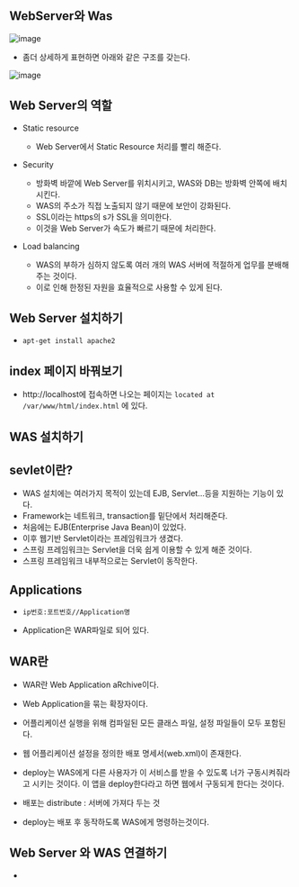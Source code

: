## WebServer와 Was

![image](https://user-images.githubusercontent.com/77392444/114024060-9535e200-98ae-11eb-8c26-f25a3887b00d.jpeg)

- 좀더 상세하게 표현하면 아래와 같은 구조를 갖는다.

![image](https://user-images.githubusercontent.com/77392444/114024458-0b3a4900-98af-11eb-913d-ba43be2a53bd.jpeg)



## Web Server의 역할
- Static resource
  - Web Server에서 Static Resource 처리를 빨리 해준다.

- Security
  - 방화벽 바깥에 Web Server를 위치시키고, WAS와 DB는 방화벽 안쪽에 배치시킨다. 
  - WAS의 주소가 직접 노출되지 않기 때문에 보안이 강화된다. 
  - SSL이라는 https의 s가 SSL을 의미한다. 
  - 이것을 Web Server가 속도가 빠르기 때문에 처리한다. 

- Load balancing
  - WAS의 부하가 심하지 않도록 여러 개의 WAS 서버에 적절하게 업무를 분배해 주는 것이다.
  - 이로 인해 한정된 자원을 효율적으로 사용할 수 있게 된다. 


## Web Server 설치하기

- `apt-get install apache2`


## index 페이지 바꿔보기
- http://localhost에 접속하면 나오는 페이지는 `located at /var/www/html/index.html` 에 있다.


## WAS 설치하기

## sevlet이란?
- WAS 설치에는 여러가지 목적이 있는데 EJB, Servlet...등을 지원하는 기능이 있다.
- Framework는 네트워크, transaction를 밑단에서 처리해준다.
- 처음에는 EJB(Enterprise Java Bean)이 있었다.
- 이후 웹기반 Servlet이라는 프레임워크가 생겼다. 
- 스프링 프레임워크는 Servlet을 더욱 쉽게 이용할 수 있게 해준 것이다. 
- 스프링 프레임워크 내부적으로는 Servlet이 동작한다.

## Applications
- `ip번호:포트번호//Application명`

- Application은 WAR파일로 되어 있다. 

## WAR란

- WAR란 Web Application aRchive이다. 

- Web Application을 묶는 확장자이다. 

- 어플리케이션 실행을 위해 컴파일된 모든 클래스 파일, 설정 파일들이 모두 포함된다.

- 웹 어플리케이션 설정을 정의한 배포 명세서(web.xml)이 존재한다. 

- deploy는 WAS에게 다른 사용자가 이 서비스를 받을 수 있도록 너가 구동시켜줘라고 시키는 것이다. 이 앱을 deploy한다라고 하면 웹에서 구동되게 한다는 것이다. 

- 배포는 distribute : 서버에 가져다 두는 것

- deploy는 배포 후 동작하도록 WAS에게 명령하는것이다.

## Web Server 와 WAS 연결하기
- 
